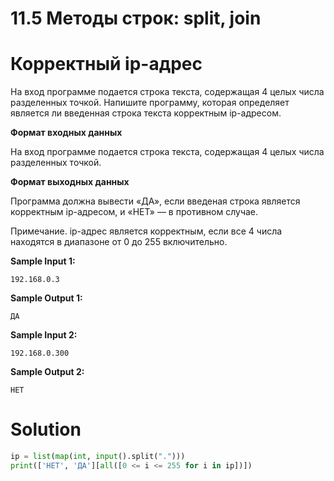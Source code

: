 # 11.5 Методы строк: split, join
# Корректный ip-адрес
На вход программе подается строка текста, содержащая 4 целых числа разделенных точкой. Напишите программу, которая определяет является ли введенная строка текста корректным ip-адресом.

**Формат входных данных**

На вход программе подается строка текста, содержащая 4 целых числа разделенных точкой.

**Формат выходных данных**

Программа должна вывести «ДА», если введеная строка является корректным ip-адресом, и «НЕТ» — в противном случае.

Примечание. ip-адрес является корректным, если все 4 числа находятся в диапазоне от 0 до 255 включительно.


**Sample Input 1:**
```
192.168.0.3
```
**Sample Output 1:**
```
ДА
```
**Sample Input 2:**
```
192.168.0.300
```
**Sample Output 2:**
```
НЕТ
```
# Solution
```python
ip = list(map(int, input().split(".")))
print(['НЕТ', 'ДА'][all([0 <= i <= 255 for i in ip])])
```